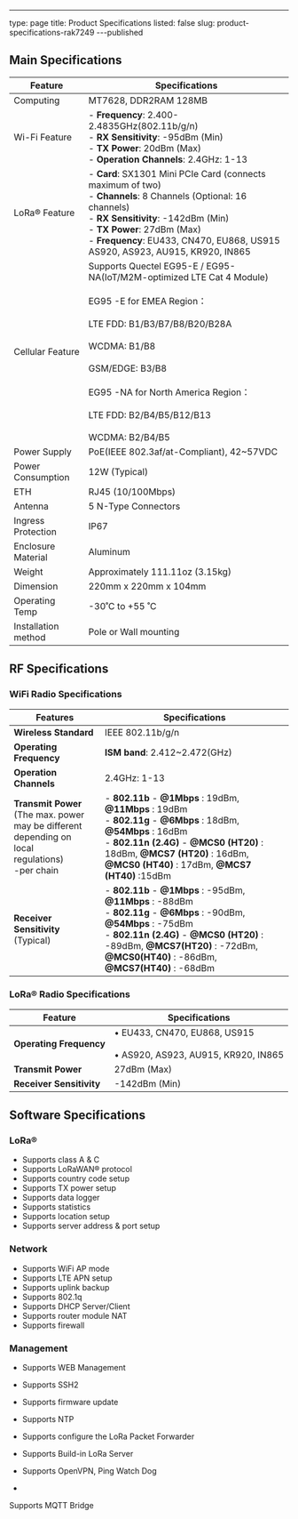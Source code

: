 ---
type: page
title: Product Specifications
listed: false
slug: product-specifications-rak7249
---published

## Main Specifications

| **Feature** | **Specifications** | 
| ---- | ---- | 
| Computing | MT7628, DDR2RAM 128MB | 
| Wi-Fi Feature | - **Frequency**: 2.400-2.4835GHz(802.11b/g/n)<br>- **RX Sensitivity**: -95dBm (Min)<br>- **TX Power**: 20dBm (Max)<br>- **Operation Channels**: 2.4GHz: 1-13 | 
| LoRa® Feature | - **Card**: SX1301 Mini PCIe Card (connects maximum of two)<br>- **Channels**: 8 Channels (Optional: 16 channels)<br>- **RX Sensitivity**: -142dBm (Min) <br>- **TX Power**: 27dBm (Max) <br>- **Frequency**: EU433, CN470, EU868, US915 AS920, AS923, AU915, KR920, IN865 | 
| Cellular Feature | Supports Quectel EG95-E / EG95-NA(IoT/M2M-optimized LTE Cat 4 Module)<br><br> EG95  -E for EMEA Region：  <br><br>LTE FDD: B1/B3/B7/B8/B20/B28A<br><br>WCDMA: B1/B8<br><br>GSM/EDGE: B3/B8<br><br> EG95  -NA for  North America   Region： <br><br>LTE FDD: B2/B4/B5/B12/B13<br><br>WCDMA: B2/B4/B5 | 
| Power Supply | PoE(IEEE 802.3af/at-Compliant), 42~57VDC | 
| Power Consumption | 12W (Typical) | 
| ETH | RJ45 (10/100Mbps) | 
| Antenna | 5 N-Type Connectors | 
| Ingress Protection | IP67 | 
| Enclosure Material | Aluminum | 
| Weight | Approximately 111.11oz (3.15kg) | 
| Dimension | 220mm x 220mm x 104mm | 
| Operating Temp | -30˚C to +55 ˚C | 
| Installation method | Pole or Wall mounting | 


## RF Specifications

### WiFi Radio Specifications

| **Features** | **Specifications** | 
| ---- | ---- | 
| **Wireless Standard** | IEEE 802.11b/g/n | 
| **Operating Frequency** | **ISM band**: 2.412~2.472(GHz) | 
| **Operation Channels** | 2.4GHz: 1-13 | 
| **Transmit Power**<br>(The max. power may be different depending on<br>local <br>regulations)<br>-per chain | - **802.11b** - **@1Mbps** : 19dBm, **@11Mbps** : 19dBm <br>- **802.11g** - **@6Mbps** : 18dBm, **@54Mbps** : 16dBm<br>- **802.11n (2.4G)** - **@MCS0 (HT20)** : 18dBm,  **@MCS7 (HT20)** : 16dBm,  **@MCS0 (HT40)** : 17dBm,  **@MCS7 (HT40)** :15dBm | 
| **Receiver Sensitivity**<br>(Typical) | - **802.11b** - **@1Mbps** : -95dBm, **@11Mbps** : -88dBm<br>- **802.11g** - **@6Mbps** : -90dBm, **@54Mbps** : -75dBm<br>- **802.11n (2.4G)** -  **@MCS0 (HT20)** : -89dBm,  **@MCS7(HT20)** : -72dBm,  **@MCS0(HT40)** : -86dBm, **@MCS7(HT40)** : -68dBm | 


### LoRa® Radio Specifications

| **Feature** | **Specifications** | 
| ---- | ---- | 
| **Operating Frequency** | • EU433, CN470, EU868, US915<br><br>• AS920, AS923, AU915, KR920, IN865 | 
| **Transmit Power** | 27dBm (Max) | 
| **Receiver Sensitivity** | -142dBm (Min) | 


## Software Specifications

### LoRa®

- Supports class A & C
- Supports LoRaWAN® protocol
- Supports country code setup
- Supports TX power setup
- Supports data logger
- Supports statistics
- Supports location setup
- Supports server address & port setup

### Network

- Supports WiFi AP mode
- Supports LTE APN setup
- Supports uplink backup
- Supports 802.1q
- Supports DHCP Server/Client
- Supports router module NAT
- Supports firewall

### Management

- Supports WEB Management
- Supports SSH2

- Supports firmware update
- Supports NTP

- Supports configure the LoRa Packet Forwarder
- Supports Build-in LoRa Server

- Supports OpenVPN, Ping Watch Dog
- 
Supports MQTT Bridge

